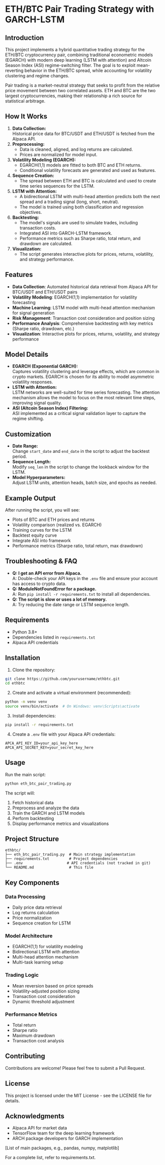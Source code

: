 # ETH/BTC Pair Trading Strategy with GARCH-LSTM

## Introduction

This project implements a hybrid quantitative trading strategy for the ETH/BTC cryptocurrency pair, combining traditional econometric models (EGARCH) with modern deep learning (LSTM with attention) and Altcoin Season Index (ASI) regime-switching filter. The goal is to exploit mean-reverting behavior in the ETH/BTC spread, while accounting for volatility clustering and regime changes.

Pair trading is a market-neutral strategy that seeks to profit from the relative price movement between two correlated assets. ETH and BTC are the two largest cryptocurrencies, making their relationship a rich source for statistical arbitrage.

## How It Works

1. **Data Collection:**  
   Historical price data for BTC/USDT and ETH/USDT is fetched from the Alpaca API.
2. **Preprocessing:**  
   - Data is cleaned, aligned, and log returns are calculated.  
   - Prices are normalized for model input.
3. **Volatility Modeling (EGARCH):**  
   - EGARCH(1,1) models are fitted to both BTC and ETH returns.  
   - Conditional volatility forecasts are generated and used as features.
4. **Sequence Creation:**  
   - The spread between ETH and BTC is calculated and used to create time series sequences for the LSTM.
5. **LSTM with Attention:**  
   - A bidirectional LSTM with multi-head attention predicts both the next spread and a trading signal (long, short, neutral).  
   - The model is trained using both classification and regression objectives.
6. **Backtesting:**  
   - The model's signals are used to simulate trades, including transaction costs.  
   - Integrated ASI into GARCH-LSTM framework.
   - Performance metrics such as Sharpe ratio, total return, and drawdown are calculated.
7. **Visualization:**  
   - The script generates interactive plots for prices, returns, volatility, and strategy performance.

## Features

- **Data Collection**: Automated historical data retrieval from Alpaca API for BTC/USDT and ETH/USDT pairs
- **Volatility Modeling**: EGARCH(1,1) implementation for volatility forecasting
- **Machine Learning**: LSTM model with multi-head attention mechanism for signal generation
- **Risk Management**: Transaction cost consideration and position sizing
- **Performance Analysis**: Comprehensive backtesting with key metrics (Sharpe ratio, drawdown, etc.)
- **Visualization**: Interactive plots for prices, returns, volatility, and strategy performance

## Model Details

- **EGARCH (Exponential GARCH):**  
  Captures volatility clustering and leverage effects, which are common in crypto markets. EGARCH is chosen for its ability to model asymmetric volatility responses.
- **LSTM with Attention:**  
  LSTM networks are well-suited for time series forecasting. The attention mechanism allows the model to focus on the most relevant time steps, improving signal quality.
- **ASI (Altcoin Season Index) Filtering:**  
  ASI implemented as a critical signal validation layer to capture the regime shifting.

## Customization

- **Date Range:**  
  Change `start_date` and `end_date` in the script to adjust the backtest period.
- **Sequence Length:**  
  Modify `seq_len` in the script to change the lookback window for the LSTM.
- **Model Hyperparameters:**  
  Adjust LSTM units, attention heads, batch size, and epochs as needed.

## Example Output

After running the script, you will see:
- Plots of BTC and ETH prices and returns
- Volatility comparison (realized vs. EGARCH)
- Training curves for the LSTM
- Backtest equity curve
- Integrate ASI into framework
- Performance metrics (Sharpe ratio, total return, max drawdown)

## Troubleshooting & FAQ

- **Q: I get an API error from Alpaca.**  
  A: Double-check your API keys in the `.env` file and ensure your account has access to crypto data.
- **Q: ModuleNotFoundError for a package.**  
  A: Run `pip install -r requirements.txt` to install all dependencies.
- **Q: The script is slow or uses a lot of memory.**  
  A: Try reducing the date range or LSTM sequence length.

## Requirements

- Python 3.8+
- Dependencies listed in `requirements.txt`
- Alpaca API credentials

## Installation

1. Clone the repository:
```bash
git clone https://github.com/yourusername/ethbtc.git
cd ethbtc
```
2. Create and activate a virtual environment (recommended):
```bash
python -m venv venv
source venv/bin/activate  # On Windows: venv\Scripts\activate
```
3. Install dependencies:
```bash
pip install -r requirements.txt
```
4. Create a `.env` file with your Alpaca API credentials:
```
APCA_API_KEY_ID=your_api_key_here
APCA_API_SECRET_KEY=your_secret_key_here
```

## Usage

Run the main script:
```bash
python eth_btc_pair_trading.py
```

The script will:
1. Fetch historical data
2. Preprocess and analyze the data
3. Train the GARCH and LSTM models
4. Perform backtesting
5. Display performance metrics and visualizations

## Project Structure

```
ethbtc/
├── eth_btc_pair_trading.py  # Main strategy implementation
├── requirements.txt         # Project dependencies
├── .env                    # API credentials (not tracked in git)
└── README.md                # This file
```

## Key Components

### Data Processing
- Daily price data retrieval
- Log returns calculation
- Price normalization
- Sequence creation for LSTM

### Model Architecture
- EGARCH(1,1) for volatility modeling
- Bidirectional LSTM with attention
- Multi-head attention mechanism
- Multi-task learning setup

### Trading Logic
- Mean reversion based on price spreads
- Volatility-adjusted position sizing
- Transaction cost consideration
- Dynamic threshold adjustment

### Performance Metrics
- Total return
- Sharpe ratio
- Maximum drawdown
- Transaction cost analysis

## Contributing

Contributions are welcome! Please feel free to submit a Pull Request.

## License

This project is licensed under the MIT License - see the LICENSE file for details.

## Acknowledgments

- Alpaca API for market data
- TensorFlow team for the deep learning framework
- ARCH package developers for GARCH implementation

[List of main packages, e.g., pandas, numpy, matplotlib]

For a complete list, refer to requirements.txt.
